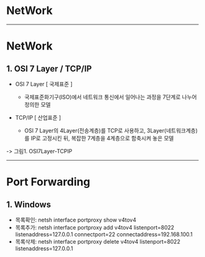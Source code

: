 # NetWork

---


# NetWork
## 1. OSI 7 Layer / TCP/IP
  - OSI 7 Layer [ 국제표준 ]
    - 국제표준화기구(ISO)에서 네트워크 통신에서 일어나는 과정을 7단계로 나누어 정의한 모델

  - TCP/IP [ 산업표준 ]
    - OSI 7 Layer의 4Layer(전송계층)를 TCP로 사용하고, 3Layer(네트워크계층)를 IP로 고정시킨 뒤, 복잡한 7계층을 4계층으로 함축시켜 놓은 모델

  -> 그림1. OSI7Layer-TCPIP
  
---


# Port Forwarding
## 1. Windows
- 목록확인: netsh interface portproxy show v4tov4
- 목록추가: netsh interface portproxy add v4tov4 listenport=8022 listenaddress=127.0.0.1 connectport=22 connectaddress=192.168.100.1
- 목록삭제: netsh interface portproxy delete v4tov4 listenport=8022 listenaddress=127.0.0.1
